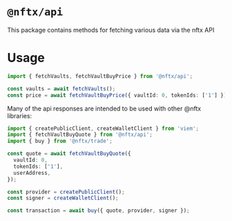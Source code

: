 # `@nftx/api`

This package contains methods for fetching various data via the nftx API

# Usage

```ts
import { fetchVaults, fetchVaultBuyPrice } from '@nftx/api';

const vaults = await fetchVaults();
const price = await fetchVaultBuyPrice({ vaultId: 0, tokenIds: ['1'] });
```

Many of the api responses are intended to be used with other @nftx libraries:

```ts
import { createPublicClient, createWalletClient } from 'viem';
import { fetchVaultBuyQuote } from '@nftx/api';
import { buy } from '@nftx/trade';

const quote = await fetchVaultBuyQuote({
  vaultId: 0,
  tokenIds: ['1'],
  userAddress,
});

const provider = createPublicClient();
const signer = createWalletClient();

const transaction = await buy({ quote, provider, signer });
```
